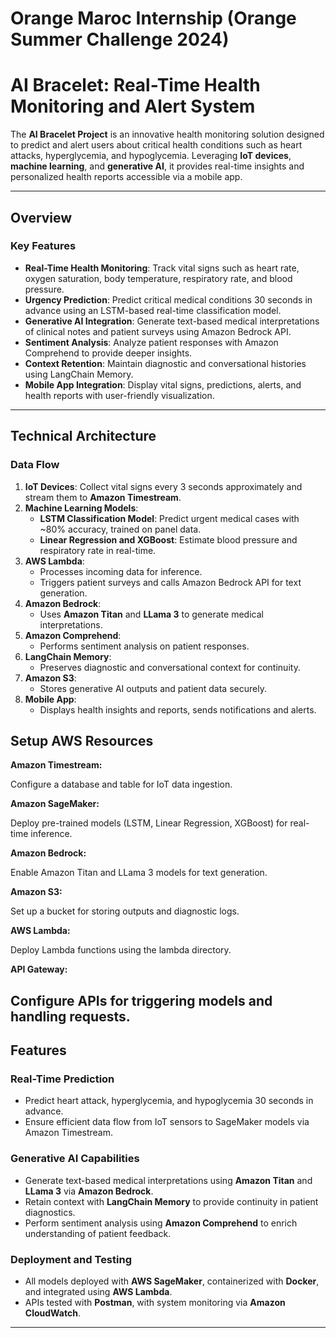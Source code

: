 # Orange Maroc Internship (Orange Summer Challenge 2024)
# AI Bracelet: Real-Time Health Monitoring and Alert System

The **AI Bracelet Project** is an innovative health monitoring solution designed to predict and alert users about critical health conditions such as heart attacks, hyperglycemia, and hypoglycemia. Leveraging **IoT devices**, **machine learning**, and **generative AI**, it provides real-time insights and personalized health reports accessible via a mobile app.

---

## Overview

### Key Features
- **Real-Time Health Monitoring**: Track vital signs such as heart rate, oxygen saturation, body temperature, respiratory rate, and blood pressure.
- **Urgency Prediction**: Predict critical medical conditions 30 seconds in advance using an LSTM-based real-time classification model.
- **Generative AI Integration**: Generate text-based medical interpretations of clinical notes and patient surveys using Amazon Bedrock API.
- **Sentiment Analysis**: Analyze patient responses with Amazon Comprehend to provide deeper insights.
- **Context Retention**: Maintain diagnostic and conversational histories using LangChain Memory.
- **Mobile App Integration**: Display vital signs, predictions, alerts, and health reports with user-friendly visualization.

---

## Technical Architecture

### Data Flow
1. **IoT Devices**: Collect vital signs every 3 seconds approximately and stream them to **Amazon Timestream**.
2. **Machine Learning Models**:
   - **LSTM Classification Model**: Predict urgent medical cases with ~80% accuracy, trained on panel data.
   - **Linear Regression and XGBoost**: Estimate blood pressure and respiratory rate in real-time.
3. **AWS Lambda**:
   - Processes incoming data for inference.
   - Triggers patient surveys and calls Amazon Bedrock API for text generation.
4. **Amazon Bedrock**:
   - Uses **Amazon Titan** and **LLama 3** to generate medical interpretations.
5. **Amazon Comprehend**:
   - Performs sentiment analysis on patient responses.
6. **LangChain Memory**:
   - Preserves diagnostic and conversational context for continuity.
7. **Amazon S3**:
   - Stores generative AI outputs and patient data securely.
8. **Mobile App**:
   - Displays health insights and reports, sends notifications and alerts.
## Setup AWS Resources
**Amazon Timestream:**

Configure a database and table for IoT data ingestion.

**Amazon SageMaker:**

Deploy pre-trained models (LSTM, Linear Regression, XGBoost) for real-time inference.

**Amazon Bedrock:**

Enable Amazon Titan and LLama 3 models for text generation.

**Amazon S3:**

Set up a bucket for storing outputs and diagnostic logs.

**AWS Lambda:**

Deploy Lambda functions using the lambda directory.

**API Gateway:**

Configure APIs for triggering models and handling requests.
---

## Features

### Real-Time Prediction
- Predict heart attack, hyperglycemia, and hypoglycemia 30 seconds in advance.
- Ensure efficient data flow from IoT sensors to SageMaker models via Amazon Timestream.

### Generative AI Capabilities
- Generate text-based medical interpretations using **Amazon Titan** and **LLama 3** via **Amazon Bedrock**.
- Retain context with **LangChain Memory** to provide continuity in patient diagnostics.
- Perform sentiment analysis using **Amazon Comprehend** to enrich understanding of patient feedback.

### Deployment and Testing
- All models deployed with **AWS SageMaker**, containerized with **Docker**, and integrated using **AWS Lambda**.
- APIs tested with **Postman**, with system monitoring via **Amazon CloudWatch**.

---

